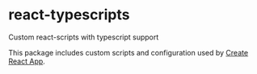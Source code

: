 # react-typescripts

Custom react-scripts with typescript support

This package includes custom scripts and configuration used by [Create React App](https://github.com/facebookincubator/create-react-app).
